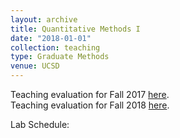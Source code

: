 ```yaml
---
layout: archive
title: Quantitative Methods I
date: "2018-01-01"
collection: teaching
type: Graduate Methods
venue: UCSD
---
```


Teaching evaluation for Fall 2017 [here](https://shanexuan.github.io/files/qm1-eval-fa17.pdf).  
Teaching evaluation for Fall 2018 [here](https://shanexuan.github.io/files/qm1-eval-fa18.pdf).

Lab Schedule: 

